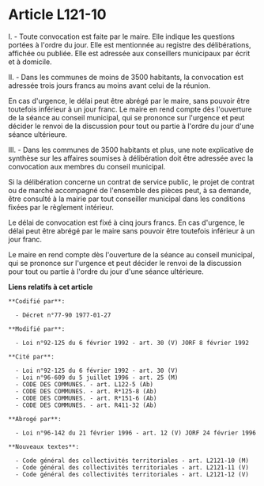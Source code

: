 # Article L121-10

I. - Toute convocation est faite par le maire. Elle indique les questions portées à l'ordre du jour. Elle est mentionnée au
registre des délibérations, affichée ou publiée. Elle est adressée aux conseillers municipaux par écrit et à domicile.

II. - Dans les communes de moins de 3500 habitants, la convocation est adressée trois jours francs au moins avant celui de la
réunion.

En cas d'urgence, le délai peut être abrégé par le maire, sans pouvoir être toutefois inférieur à un jour franc. Le maire en
rend compte dès l'ouverture de la séance au conseil municipal, qui se prononce sur l'urgence et peut décider le renvoi de la
discussion pour tout ou partie à l'ordre du jour d'une séance ultérieure.

III. - Dans les communes de 3500 habitants et plus, une note explicative de synthèse sur les affaires soumises à délibération
doit être adressée avec la convocation aux membres du conseil municipal.

Si la délibération concerne un contrat de service public, le projet de contrat ou de marché accompagné de l'ensemble des
pièces peut, à sa demande, être consulté à la mairie par tout conseiller municipal dans les conditions fixées par le
règlement intérieur.

Le délai de convocation est fixé à cinq jours francs. En cas d'urgence, le délai peut être abrégé par le maire sans pouvoir
être toutefois inférieur à un jour franc.

Le maire en rend compte dès l'ouverture de la séance au conseil municipal, qui se prononce sur l'urgence et peut décider le
renvoi de la discussion pour tout ou partie à l'ordre du jour d'une séance ultérieure.

**Liens relatifs à cet article**

	**Codifié par**:

	  - Décret n°77-90 1977-01-27

	**Modifié par**:

	  - Loi n°92-125 du 6 février 1992 - art. 30 (V) JORF 8 février 1992

	**Cité par**:

	  - Loi n°92-125 du 6 février 1992 - art. 30 (V)
	  - Loi n°96-609 du 5 juillet 1996 - art. 25 (M)
	  - CODE DES COMMUNES. - art. L122-5 (Ab)
	  - CODE DES COMMUNES. - art. R*125-8 (Ab)
	  - CODE DES COMMUNES. - art. R*151-6 (Ab)
	  - CODE DES COMMUNES. - art. R411-32 (Ab)

	**Abrogé par**:

	  - Loi n°96-142 du 21 février 1996 - art. 12 (V) JORF 24 février 1996

	**Nouveaux textes**:

	  - Code général des collectivités territoriales - art. L2121-10 (M)
	  - Code général des collectivités territoriales - art. L2121-11 (V)
	  - Code général des collectivités territoriales - art. L2121-12 (V)
